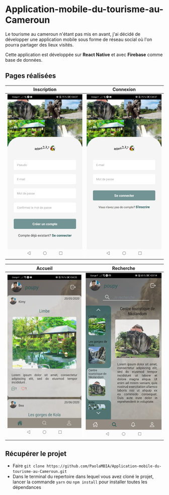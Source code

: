 # Application-mobile-du-tourisme-au-Cameroun

Le tourisme au cameroun n'étant pas mis en avant, j'ai décidé de développer une application mobile sous forme de réseau social où l'on pourra partager des lieux visités.

Cette application est développée sur **React Native** et avec **Firebase** comme base de données.

## Pages réalisées 

| Inscription | Connexion |
|-------------|-----------|
|<img width=300 src="https://github.com/PaolaMBIA/Application-mobile-du-tourisme-au-Cameroun/blob/main/pageInscription.jpeg"/> | <img width=300 src="https://github.com/PaolaMBIA/Application-mobile-du-tourisme-au-Cameroun/blob/main/pageConnexion.jpeg"/> |

| Accueil | Recherche |
|-------------|-----------|
|<img width=300 src="https://github.com/PaolaMBIA/Application-mobile-du-tourisme-au-Cameroun/blob/main/pageAccueil.jpeg"/> | <img width=300 src="https://github.com/PaolaMBIA/Application-mobile-du-tourisme-au-Cameroun/blob/main/pageRecherche.jpg"/> |


## Récupérer le projet

- Faire `git clone https://github.com/PaolaMBIA/Application-mobile-du-tourisme-au-Cameroun.git`
- Dans le terminal du repertoire dans lequel vous avez cloné le projet, lancer la commande `yarn` ou `npm install` pour installer toutes les dépendances
